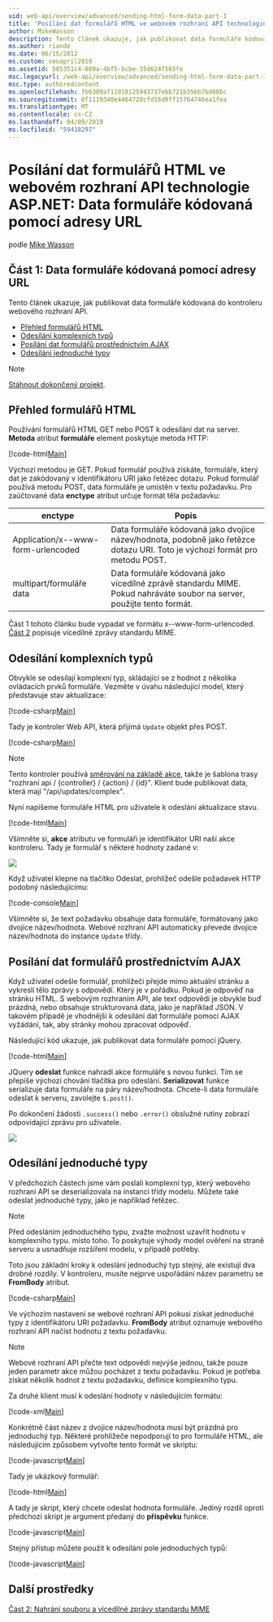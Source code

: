 ```yaml
---
uid: web-api/overview/advanced/sending-html-form-data-part-1
title: 'Posílání dat formulářů HTML ve webovém rozhraní API technologie ASP.NET: Data formuláře kódovaná – ASP.NET 4.x'
author: MikeWasson
description: Tento článek ukazuje, jak publikovat data formuláře kódovaná do kontroleru webového rozhraní API v ASP.NET 4.x
ms.author: riande
ms.date: 06/15/2012
ms.custom: seoapril2019
ms.assetid: 585351c4-809a-4bf5-bcbe-35d624f565fe
msc.legacyurl: /web-api/overview/advanced/sending-html-form-data-part-1
msc.type: authoredcontent
ms.openlocfilehash: fb0309af11910125943737ebb721b356b7bd08bc
ms.sourcegitcommit: 0f1119340e4464720cfd16d0ff15764746ea1fea
ms.translationtype: MT
ms.contentlocale: cs-CZ
ms.lasthandoff: 04/09/2019
ms.locfileid: "59418297"
---
```

# <a name="sending-html-form-data-in-aspnet-web-api-form-urlencoded-data"></a>Posílání dat formulářů HTML ve webovém rozhraní API technologie ASP.NET: Data formuláře kódovaná pomocí adresy URL

podle [Mike Wasson](https://github.com/MikeWasson)

## <a name="part-1-form-urlencoded-data"></a>Část 1: Data formuláře kódovaná pomocí adresy URL

Tento článek ukazuje, jak publikovat data formuláře kódovaná do kontroleru webového rozhraní API.

- [Přehled formulářů HTML](#overview_of_html_forms)
- [Odesílání komplexních typů](#sending_complex_types)
- [Posílání dat formulářů prostřednictvím AJAX](#sending_form_data_via_ajax)
- [Odesílání jednoduché typy](#sending_simple_types)

> [!NOTE]
> [Stáhnout dokončený projekt](https://code.msdn.microsoft.com/ASPNET-Web-API-Sending-a6f9d007).


<a id="overview_of_html_forms"></a>
## <a name="overview-of-html-forms"></a>Přehled formulářů HTML

Používání formulářů HTML GET nebo POST k odesílání dat na server. **Metoda** atribut **formuláře** element poskytuje metoda HTTP:

[!code-html[Main](sending-html-form-data-part-1/samples/sample1.html)]

Výchozí metodou je GET. Pokud formulář používá získáte, formuláře, který dat je zakódovaný v identifikátoru URI jako řetězec dotazu. Pokud formulář používá metodu POST, data formuláře je umístěn v textu požadavku. Pro zaúčtované data **enctype** atribut určuje formát těla požadavku:

| enctype | Popis |
| --- | --- |
| Application/x--www-form-urlencoded | Data formuláře kódovaná jako dvojice název/hodnota, podobně jako řetězce dotazu URI. Toto je výchozí formát pro metodu POST. |
| multipart/formuláře data | Data formuláře kódovaná jako vícedílné zprávě standardu MIME. Pokud nahráváte soubor na server, použijte tento formát. |

Část 1 tohoto článku bude vypadat ve formátu x--www-form-urlencoded. [Část 2](sending-html-form-data-part-2.md) popisuje vícedílné zprávy standardu MIME.

<a id="sending_complex_types"></a>
## <a name="sending-complex-types"></a>Odesílání komplexních typů

Obvykle se odesílají komplexní typ, skládající se z hodnot z několika ovládacích prvků formuláře. Vezměte v úvahu následující model, který představuje stav aktualizace:

[!code-csharp[Main](sending-html-form-data-part-1/samples/sample2.cs)]

Tady je kontroler Web API, která přijímá `Update` objekt přes POST.

[!code-csharp[Main](sending-html-form-data-part-1/samples/sample3.cs)]

> [!NOTE]
> Tento kontroler používá [směrování na základě akce](../web-api-routing-and-actions/routing-in-aspnet-web-api.md#routing_by_action_name), takže je šablona trasy &quot;rozhraní api / {controller} / {action} / {id}&quot;. Klient bude publikovat data, která mají &quot;/api/updates/complex&quot;.


Nyní napíšeme formuláře HTML pro uživatele k odeslání aktualizace stavu.

[!code-html[Main](sending-html-form-data-part-1/samples/sample4.html)]

Všimněte si, **akce** atributu ve formuláři je identifikátor URI naší akce kontroleru. Tady je formulář s některé hodnoty zadané v:

![](sending-html-form-data-part-1/_static/image1.png)

Když uživatel klepne na tlačítko Odeslat, prohlížeč odešle požadavek HTTP podobný následujícímu:

[!code-console[Main](sending-html-form-data-part-1/samples/sample5.cmd)]

Všimněte si, že text požadavku obsahuje data formuláře, formátovaný jako dvojice název/hodnota. Webové rozhraní API automaticky převede dvojice název/hodnota do instance `Update` třídy.

<a id="sending_form_data_via_ajax"></a>
## <a name="sending-form-data-via-ajax"></a>Posílání dat formulářů prostřednictvím AJAX

Když uživatel odešle formulář, prohlížeči přejde mimo aktuální stránku a vykreslí tělo zprávy s odpovědí. Který je v pořádku. Pokud je odpověď na stránku HTML. S webovým rozhraním API, ale text odpovědi je obvykle buď prázdná, nebo obsahuje strukturovaná data, jako je například JSON. V takovém případě je vhodnější k odesílání dat formuláře pomocí AJAX vyžádání, tak, aby stránky mohou zpracovat odpověď.

Následující kód ukazuje, jak publikovat data formuláře pomocí jQuery.

[!code-html[Main](sending-html-form-data-part-1/samples/sample6.html)]

JQuery **odeslat** funkce nahradí akce formuláře s novou funkci. Tím se přepíše výchozí chování tlačítka pro odeslání. **Serializovat** funkce serializuje data formuláře na páry název/hodnota. Chcete-li data formuláře odeslat k serveru, zavolejte `$.post()`.

Po dokončení žádosti `.success()` nebo `.error()` obslužné rutiny zobrazí odpovídající zprávu pro uživatele.

![](sending-html-form-data-part-1/_static/image2.png)

<a id="sending_simple_types"></a>
## <a name="sending-simple-types"></a>Odesílání jednoduché typy

V předchozích částech jsme vám poslali komplexní typ, který webového rozhraní API se deserializovala na instanci třídy modelu. Můžete také odeslat jednoduché typy, jako je například řetězec.

> [!NOTE]
> Před odesláním jednoduchého typu, zvažte možnost uzavřít hodnotu v komplexního typu. místo toho. To poskytuje výhody model ověření na straně serveru a usnadňuje rozšíření modelu, v případě potřeby.


Toto jsou základní kroky k odeslání jednoduchý typ stejný, ale existují dva drobné rozdíly. V kontroleru, musíte nejprve uspořádání název parametru se **FromBody** atribut.

[!code-csharp[Main](sending-html-form-data-part-1/samples/sample7.cs?highlight=3)]

Ve výchozím nastavení se webové rozhraní API pokusí získat jednoduché typy z identifikátoru URI požadavku. **FromBody** atribut oznamuje webového rozhraní API načíst hodnotu z textu požadavku.

> [!NOTE]
> Webové rozhraní API přečte text odpovědi nejvýše jednou, takže pouze jeden parametr akce můžou pocházet z textu požadavku. Pokud je potřeba získat několik hodnot z textu požadavku, definice komplexního typu.


Za druhé klient musí k odeslání hodnoty v následujícím formátu:

[!code-xml[Main](sending-html-form-data-part-1/samples/sample8.xml)]

Konkrétně část název z dvojice název/hodnota musí být prázdná pro jednoduchý typ. Některé prohlížeče nepodporují to pro formuláře HTML, ale následujícím způsobem vytvořte tento formát ve skriptu:

[!code-javascript[Main](sending-html-form-data-part-1/samples/sample9.js)]

Tady je ukázkový formulář:

[!code-html[Main](sending-html-form-data-part-1/samples/sample10.html)]

A tady je skript, který chcete odeslat hodnota formuláře. Jediný rozdíl oproti předchozí skript je argument předaný do **příspěvku** funkce.

[!code-javascript[Main](sending-html-form-data-part-1/samples/sample11.js?highlight=2)]

Stejný přístup můžete použít k odesílání pole jednoduchých typů:

[!code-javascript[Main](sending-html-form-data-part-1/samples/sample12.js)]

## <a name="additional-resources"></a>Další prostředky

[Část 2: Nahrání souboru a vícedílné zprávy standardu MIME](sending-html-form-data-part-2.md)
